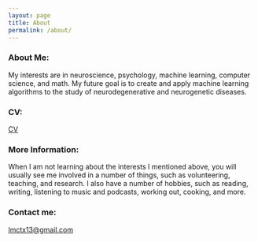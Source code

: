 ```yaml
---
layout: page
title: About
permalink: /about/
---
```

### About Me:
My interests are in neuroscience, psychology, machine learning, computer science, and math. My future goal is to create and apply machine learning algorithms to the study of neurodegenerative and neurogenetic diseases. 

### CV:
[CV](Resume.pdf)


### More Information:

When I am not learning about the interests I mentioned above, you will usually see me involved in a number of things, such as volunteering, teaching, and research. I also have a number of hobbies, such as reading, writing, listening to music and podcasts, working out, cooking, and more. 

### Contact me:

[lmctx13@gmail.com](mailto:email@domain.com)
